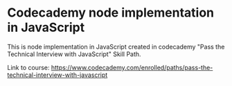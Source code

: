 # Codecademy node implementation in JavaScript
This is node implementation in JavaScript created in codecademy "Pass the Technical Interview with JavaScript" Skill Path.

Link to course: https://www.codecademy.com/enrolled/paths/pass-the-technical-interview-with-javascript
